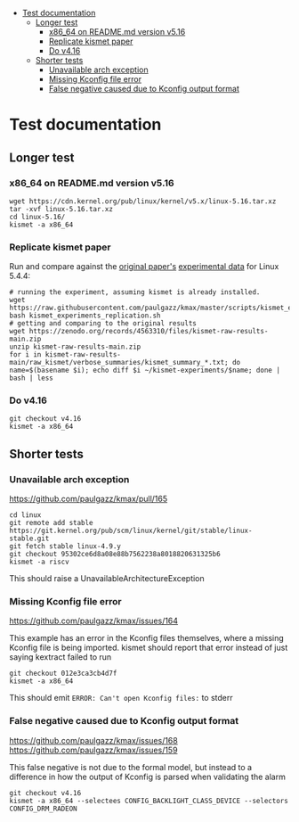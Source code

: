 <!-- START doctoc generated TOC please keep comment here to allow auto update -->
<!-- DON'T EDIT THIS SECTION, INSTEAD RE-RUN doctoc TO UPDATE -->

- [Test documentation](#test-documentation)
  - [Longer test](#longer-test)
    - [x86_64 on README.md version v5.16](#x86_64-on-readmemd-version-v516)
    - [Replicate kismet paper](#replicate-kismet-paper)
    - [Do v4.16](#do-v416)
  - [Shorter tests](#shorter-tests)
    - [Unavailable arch exception](#unavailable-arch-exception)
    - [Missing Kconfig file error](#missing-kconfig-file-error)
    - [False negative caused due to Kconfig output format](#false-negative-caused-due-to-kconfig-output-format)

<!-- END doctoc generated TOC please keep comment here to allow auto update -->

# Test documentation

## Longer test

### x86_64 on README.md version v5.16

```
wget https://cdn.kernel.org/pub/linux/kernel/v5.x/linux-5.16.tar.xz
tar -xvf linux-5.16.tar.xz
cd linux-5.16/
kismet -a x86_64
```

### Replicate kismet paper

Run and compare against the [original paper's](https://doi.org/10.1145/3468264.3468578) [experimental data](https://doi.org/10.5281/zenodo.4885001) for Linux 5.4.4:

	# running the experiment, assuming kismet is already installed.
	wget https://raw.githubusercontent.com/paulgazz/kmax/master/scripts/kismet_evaluation/kismet_experiments_replication.sh
	bash kismet_experiments_replication.sh
	# getting and comparing to the original results
	wget https://zenodo.org/records/4563310/files/kismet-raw-results-main.zip
	unzip kismet-raw-results-main.zip
	for i in kismet-raw-results-main/raw_kismet/verbose_summaries/kismet_summary_*.txt; do name=$(basename $i); echo diff $i ~/kismet-experiments/$name; done | bash | less


### Do v4.16


```
git checkout v4.16
kismet -a x86_64
```


## Shorter tests

### Unavailable arch exception

https://github.com/paulgazz/kmax/pull/165

```
cd linux
git remote add stable https://git.kernel.org/pub/scm/linux/kernel/git/stable/linux-stable.git
git fetch stable linux-4.9.y
git checkout 95302ce6d8a08e88b7562238a8018820631325b6
kismet -a riscv
```

This should raise a UnavailableArchitectureException



### Missing Kconfig file error

https://github.com/paulgazz/kmax/issues/164

This example has an error in the Kconfig files themselves, where a missing Kconfig file is being imported.  kismet should report that error instead of just saying kextract failed to run

```
git checkout 012e3ca3cb4d7f
kismet -a x86_64
```

This should emit `ERROR: Can't open Kconfig files:` to stderr


### False negative caused due to Kconfig output format


https://github.com/paulgazz/kmax/issues/168
https://github.com/paulgazz/kmax/issues/159

This false negative is not due to the formal model, but instead to a difference in how the output of Kconfig is parsed when validating the alarm


```
git checkout v4.16
kismet -a x86_64 --selectees CONFIG_BACKLIGHT_CLASS_DEVICE --selectors CONFIG_DRM_RADEON
```

